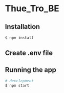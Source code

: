 # Thue_Tro_BE


## Installation

```bash
$ npm install
```
## Create .env file

## Running the app

```bash
# development
$ npm start
```

